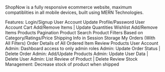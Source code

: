 ShopNow is a fully responsive ecommerce website, maximum compatiblities in all mobile devices, built using MERN Technologies.

Features:
Login/Signup User Account
Update Profile/Password User Account
Cart Add/Remove Items | Update Quantities
Wishlist Add/Remove Items
Products Pagination
Product Search
Product Filters Based on Category/Ratings/Price
Shipping Info in Session Storage
My Orders (With All Filters)
Order Details of All Ordered Item
Review Products User Account
Admin: Dashboard access to only admin roles
Admin: Update Order Status | Delete Order
Admin: Add/Update Products
Admin: Update User Data | Delete User
Admin: List Review of Product | Delete Review
Stock Management: Decrease stock of product when shipped
